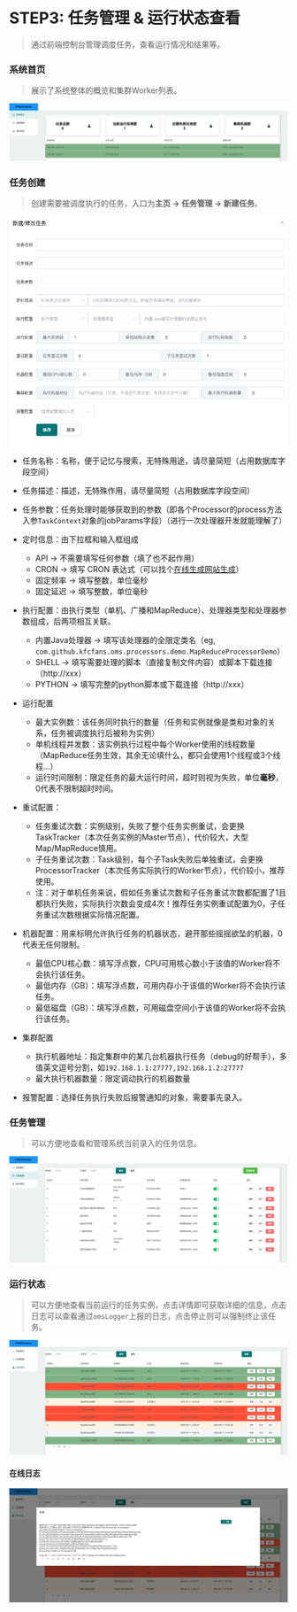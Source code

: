 # STEP3: 任务管理 & 运行状态查看
>通过前端控制台管理调度任务，查看运行情况和结果等。

### 系统首页
> 展示了系统整体的概览和集群Worker列表。

![首页](../img/oms-console-main.png)

### 任务创建
> 创建需要被调度执行的任务，入口为**主页 -> 任务管理 -> 新建任务**。

![任务创建](../img/oms-console-jobCreator.png)
* 任务名称：名称，便于记忆与搜索，无特殊用途，请尽量简短（占用数据库字段空间）
* 任务描述：描述，无特殊作用，请尽量简短（占用数据库字段空间）
* 任务参数：任务处理时能够获取到的参数（即各个Processor的process方法入参`TaskContext`对象的jobParams字段）（进行一次处理器开发就能理解了）
* 定时信息：由下拉框和输入框组成
    * API -> 不需要填写任何参数（填了也不起作用）
    * CRON -> 填写 CRON 表达式（可以找个[在线生成网站生成](https://www.bejson.com/othertools/cron/)）
    * 固定频率 -> 填写整数，单位毫秒
    * 固定延迟 -> 填写整数，单位毫秒
* 执行配置：由执行类型（单机、广播和MapReduce）、处理器类型和处理器参数组成，后两项相互关联。
    * 内置Java处理器 -> 填写该处理器的全限定类名（eg, `com.github.kfcfans.oms.processors.demo.MapReduceProcessorDemo`）
    * SHELL -> 填写需要处理的脚本（直接复制文件内容）或脚本下载连接（http://xxx）
    * PYTHON -> 填写完整的python脚本或下载连接（http://xxx）
    
* 运行配置
    * 最大实例数：该任务同时执行的数量（任务和实例就像是类和对象的关系，任务被调度执行后被称为实例）
    * 单机线程并发数：该实例执行过程中每个Worker使用的线程数量（MapReduce任务生效，其余无论填什么，都只会使用1个线程或3个线程...）
    * 运行时间限制：限定任务的最大运行时间，超时则视为失败，单位**毫秒**，0代表不限制超时时间。

* 重试配置：
    * 任务重试次数：实例级别，失败了整个任务实例重试，会更换TaskTracker（本次任务实例的Master节点），代价较大，大型Map/MapReduce慎用。
    * 子任务重试次数：Task级别，每个子Task失败后单独重试，会更换ProcessorTracker（本次任务实际执行的Worker节点），代价较小，推荐使用。
    * 注：对于单机任务来说，假如任务重试次数和子任务重试次数都配置了1且都执行失败，实际执行次数会变成4次！推荐任务实例重试配置为0，子任务重试次数根据实际情况配置。

* 机器配置：用来标明允许执行任务的机器状态，避开那些摇摇欲坠的机器，0代表无任何限制。
    * 最低CPU核心数：填写浮点数，CPU可用核心数小于该值的Worker将不会执行该任务。
    * 最低内存（GB）：填写浮点数，可用内存小于该值的Worker将不会执行该任务。
    * 最低磁盘（GB）：填写浮点数，可用磁盘空间小于该值的Worker将不会执行该任务。
* 集群配置
    * 执行机器地址：指定集群中的某几台机器执行任务（debug的好帮手），多值英文逗号分割，如`192.168.1.1:27777,192.168.1.2:27777`
    * 最大执行机器数量：限定调动执行的机器数量

* 报警配置：选择任务执行失败后报警通知的对象，需要事先录入。

### 任务管理
>可以方便地查看和管理系统当前录入的任务信息。

![任务管理](../img/oms-console-jobManager.png)

### 运行状态
>可以方便地查看当前运行的任务实例，点击详情即可获取详细的信息，点击日志可以查看通过`omsLogger`上报的日志，点击停止则可以强制终止该任务。

![运行状态](../img/oms-console-runningStatus.png)

#### 在线日志


![在线日志](../img/oms-console-onlineLog.png)